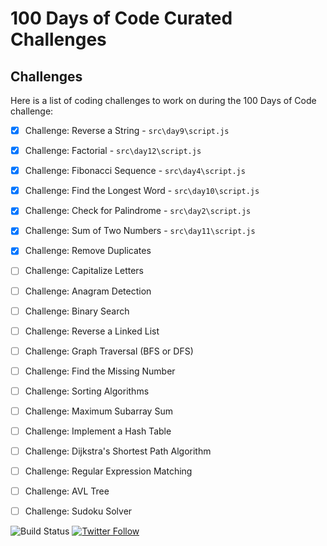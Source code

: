 # 100 Days of Code Curated Challenges

## Challenges
Here is a list of coding challenges to work on during the 100 Days of Code challenge:

- [x] Challenge: Reverse a String -    ```src\day9\script.js```

- [x] Challenge: Factorial -   ```src\day12\script.js```

- [x] Challenge: Fibonacci Sequence -   ```src\day4\script.js```

- [x] Challenge: Find the Longest Word -   ```src\day10\script.js```

- [x] Challenge: Check for Palindrome -    ```src\day2\script.js```

- [x] Challenge: Sum of Two Numbers -    ```src\day11\script.js```

- [x] Challenge: Remove Duplicates

- [ ] Challenge: Capitalize Letters

- [ ] Challenge: Anagram Detection

- [ ] Challenge: Binary Search

- [ ] Challenge: Reverse a Linked List

- [ ] Challenge: Graph Traversal (BFS or DFS)

- [ ] Challenge: Find the Missing Number

- [ ] Challenge: Sorting Algorithms

- [ ] Challenge: Maximum Subarray Sum

- [ ] Challenge: Implement a Hash Table

- [ ] Challenge: Dijkstra's Shortest Path Algorithm

- [ ] Challenge: Regular Expression Matching

- [ ] Challenge: AVL Tree

- [ ] Challenge: Sudoku Solver


![Build Status](https://img.shields.io/badge/Build-Ongoing-%2319d147)            [![Twitter Follow](https://img.shields.io/twitter/follow/unnamed_labs)](https://twitter.com/unnamed_labs)